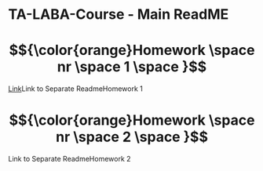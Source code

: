 # TA-LABA-Course - Main ReadME

#  $${\color{orange}Homework \space  nr \space  1 \space }$$

[Link](Homework-1/READMEHomework1)Link to Separate ReadmeHomework 1

#  $${\color{orange}Homework \space  nr \space  2 \space }$$

Link to Separate ReadmeHomework 2


